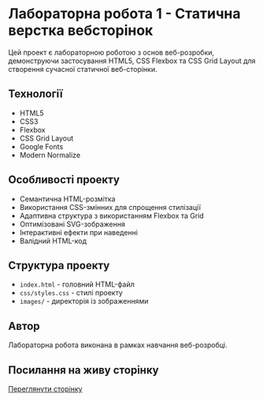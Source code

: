 # Лабораторна робота 1 - Статична верстка вебсторінок

Цей проект є лабораторною роботою з основ веб-розробки, демонструючи застосування HTML5, CSS Flexbox та CSS Grid Layout для створення сучасної статичної веб-сторінки.

## Технології

- HTML5
- CSS3
- Flexbox
- CSS Grid Layout
- Google Fonts
- Modern Normalize

## Особливості проекту

- Семантична HTML-розмітка
- Використання CSS-змінних для спрощення стилізації
- Адаптивна структура з використанням Flexbox та Grid
- Оптимізовані SVG-зображення
- Інтерактивні ефекти при наведенні
- Валідний HTML-код

## Структура проекту

- `index.html` - головний HTML-файл
- `css/styles.css` - стилі проекту
- `images/` - директорія із зображеннями

## Автор

Лабораторна робота виконана в рамках навчання веб-розробці.

## Посилання на живу сторінку

[Переглянути сторінку](https://stmxim.github.io/hw-01/) 